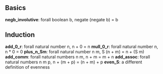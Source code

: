 ## Basics
**negb_involutive**: forall boolean b, negate (negate b) = b
## Induction
**add_0_r**: forall natural number n, n + 0 = n
**mull_0_r**: forall natural number n, n * 0 = 0
**plus_n_Sm**: forall natural number n m, S (n + m) = n + (S m)
**add_comm**: forall natural numbers n m, n + m = m + n
**add_assoc**: forall natural numbers n m p, n + (m + p) = (n + m) + p
**even_S**: a different definition of evenness
